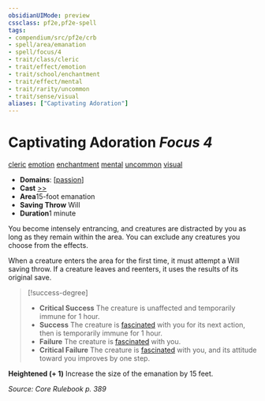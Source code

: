 ```yaml
---
obsidianUIMode: preview
cssclass: pf2e,pf2e-spell
tags:
- compendium/src/pf2e/crb
- spell/area/emanation
- spell/focus/4
- trait/class/cleric
- trait/effect/emotion
- trait/school/enchantment
- trait/effect/mental
- trait/rarity/uncommon
- trait/sense/visual
aliases: ["Captivating Adoration"]
---
```

# Captivating Adoration *Focus 4*   
[cleric](rules/traits/cleric.md)  [emotion](emotion.md)  [enchantment](enchantment.md)  [mental](mental.md)  [uncommon](uncommon.md)  [visual](visual.md)  

- **Domains**: [[passion](../domains.md#Passion)]
- **Cast** [>>](chapter-9-playing-the-game.md#Actions "Two-Action") 
- **Area**15-foot emanation
- **Saving Throw** Will
- **Duration**1 minute

You become intensely entrancing, and creatures are distracted by you as long as they remain within the area. You can exclude any creatures you choose from the effects.

When a creature enters the area for the first time, it must attempt a Will saving throw. If a creature leaves and reenters, it uses the results of its original save.

> [!success-degree] 
> - **Critical Success** The creature is unaffected and temporarily immune for 1 hour.
> - **Success** The creature is [fascinated](conditions.md#Fascinated) with you for its next action, then is temporarily immune for 1 hour.
> - **Failure** The creature is [fascinated](conditions.md#Fascinated) with you.
> - **Critical Failure** The creature is [fascinated](conditions.md#Fascinated) with you, and its attitude toward you improves by one step.

**Heightened (+ 1)** Increase the size of the emanation by 15 feet.

*Source: Core Rulebook p. 389*